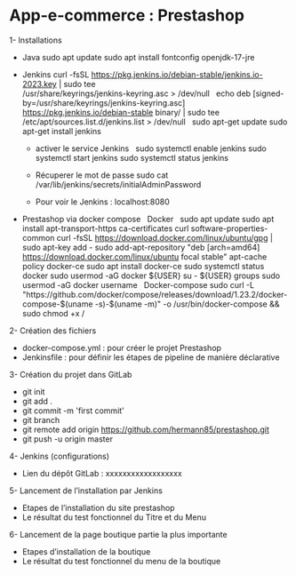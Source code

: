 # App-e-commerce : Prestashop

1- Installations
- Java
  sudo apt update
  sudo apt install fontconfig openjdk-17-jre

- Jenkins
  curl -fsSL https://pkg.jenkins.io/debian-stable/jenkins.io-2023.key | sudo tee \
    /usr/share/keyrings/jenkins-keyring.asc > /dev/null
 
  echo deb [signed-by=/usr/share/keyrings/jenkins-keyring.asc] \
    https://pkg.jenkins.io/debian-stable binary/ | sudo tee \
    /etc/apt/sources.list.d/jenkins.list > /dev/null
 
   sudo apt-get update
   sudo apt-get install jenkins
  
  * activer le service Jenkins
 
    sudo systemctl enable jenkins
    sudo systemctl start jenkins
    sudo systemctl status jenkins
 
  * Récuperer le mot de passe
    sudo cat /var/lib/jenkins/secrets/initialAdminPassword

  * Pour voir le Jenkins : localhost:8080

- Prestashop via docker compose
 
Docker
 
sudo apt update
sudo apt install apt-transport-https ca-certificates curl software-properties-common
curl -fsSL https://download.docker.com/linux/ubuntu/gpg | sudo apt-key add -
sudo add-apt-repository "deb [arch=amd64] https://download.docker.com/linux/ubuntu focal stable"
apt-cache policy docker-ce
sudo apt install docker-ce
sudo systemctl status docker
sudo usermod -aG docker ${USER}
su - ${USER}
groups
sudo usermod -aG docker username
 
Docker-compose
sudo curl -L "https://github.com/docker/compose/releases/download/1.23.2/docker-compose-$(uname -s)-$(uname -m)" -o /usr/bin/docker-compose && sudo chmod +x /

2- Création des fichiers 

- docker-compose.yml : pour créer le projet Prestashop
- Jenkinsfile : pour définir les étapes de pipeline de manière déclarative

3- Création du projet dans GitLab

- git init
- git add .
- git commit -m 'first commit'
- git branch
- git remote add origin https://github.com/hermann85/prestashop.git
- git push -u origin master

4- Jenkins (configurations)

- Lien du dépôt GitLab : xxxxxxxxxxxxxxxxxx

5- Lancement de l’installation par Jenkins 
  * Etapes de l’installation du site prestashop
  * Le résultat du test fonctionnel du Titre et du Menu 

6- Lancement de la page boutique partie la plus importante 
  * Etapes d’installation de la boutique 
  * Le résultat du test fonctionnel du menu de la boutique






